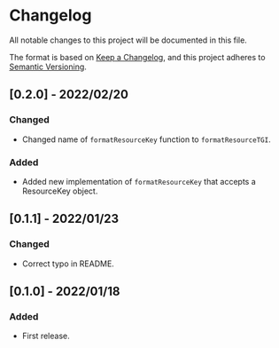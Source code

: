 # Changelog

All notable changes to this project will be documented in this file.

The format is based on [Keep a Changelog](https://keepachangelog.com/en/1.0.0/),
and this project adheres to [Semantic Versioning](https://semver.org/spec/v2.0.0.html).

## [0.2.0] - 2022/02/20
### Changed
- Changed name of `formatResourceKey` function to `formatResourceTGI`.
### Added
- Added new implementation of `formatResourceKey` that accepts a ResourceKey object.

## [0.1.1] - 2022/01/23
### Changed
- Correct typo in README.

## [0.1.0] - 2022/01/18
### Added
- First release.
